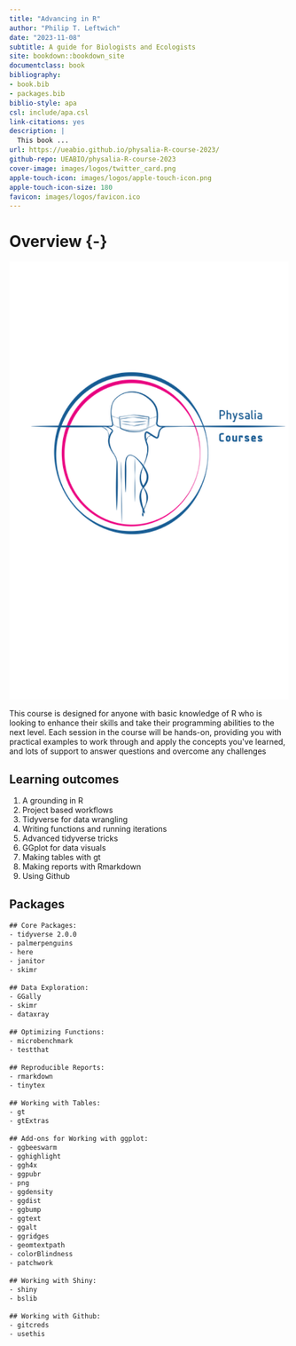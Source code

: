 ```yaml
--- 
title: "Advancing in R"
author: "Philip T. Leftwich"
date: "2023-11-08"
subtitle: A guide for Biologists and Ecologists
site: bookdown::bookdown_site
documentclass: book
bibliography:
- book.bib
- packages.bib
biblio-style: apa
csl: include/apa.csl
link-citations: yes
description: |
  This book ...
url: https://ueabio.github.io/physalia-R-course-2023/
github-repo: UEABIO/physalia-R-course-2023
cover-image: images/logos/twitter_card.png
apple-touch-icon: images/logos/apple-touch-icon.png
apple-touch-icon-size: 180
favicon: images/logos/favicon.ico
---
```







# Overview {-}




<div class="small_right"><img src="images/logos/logo.png" 
     alt="Data skills Logo" /></div>


This course is designed for anyone with basic knowledge of R who is looking to enhance their skills and take their programming abilities to the next level. Each session in the course will be hands-on, providing you with practical examples to work through and apply the concepts you've learned, and lots of support to answer questions and overcome any challenges

## Learning outcomes

1. A grounding in R
2. Project based workflows
3. Tidyverse for data wrangling
4. Writing functions and running iterations
5. Advanced tidyverse tricks
6. GGplot for data visuals
7. Making tables with gt
8. Making reports with Rmarkdown
9. Using Github


## Packages

```
## Core Packages:
- tidyverse 2.0.0
- palmerpenguins
- here
- janitor
- skimr

## Data Exploration:
- GGally
- skimr
- dataxray

## Optimizing Functions:
- microbenchmark
- testthat

## Reproducible Reports:
- rmarkdown
- tinytex

## Working with Tables:
- gt
- gtExtras

## Add-ons for Working with ggplot:
- ggbeeswarm
- gghighlight
- ggh4x
- ggpubr
- png
- ggdensity
- ggdist
- ggbump
- ggtext
- ggalt
- ggridges
- geomtextpath
- colorBlindness
- patchwork

## Working with Shiny:
- shiny
- bslib

## Working with Github:
- gitcreds
- usethis

```
